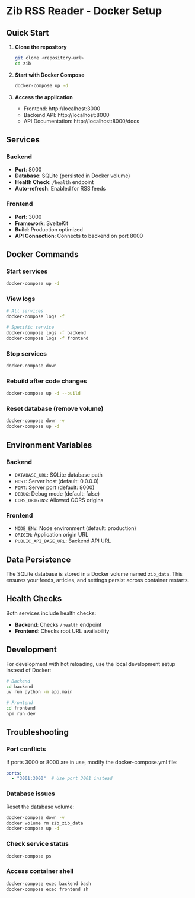 # Zib RSS Reader - Docker Setup

## Quick Start

1. **Clone the repository**
   ```bash
   git clone <repository-url>
   cd zib
   ```

2. **Start with Docker Compose**
   ```bash
   docker-compose up -d
   ```

3. **Access the application**
   - Frontend: http://localhost:3000
   - Backend API: http://localhost:8000
   - API Documentation: http://localhost:8000/docs

## Services

### Backend
- **Port**: 8000
- **Database**: SQLite (persisted in Docker volume)
- **Health Check**: `/health` endpoint
- **Auto-refresh**: Enabled for RSS feeds

### Frontend
- **Port**: 3000
- **Framework**: SvelteKit
- **Build**: Production optimized
- **API Connection**: Connects to backend on port 8000

## Docker Commands

### Start services
```bash
docker-compose up -d
```

### View logs
```bash
# All services
docker-compose logs -f

# Specific service
docker-compose logs -f backend
docker-compose logs -f frontend
```

### Stop services
```bash
docker-compose down
```

### Rebuild after code changes
```bash
docker-compose up -d --build
```

### Reset database (remove volume)
```bash
docker-compose down -v
docker-compose up -d
```

## Environment Variables

### Backend
- `DATABASE_URL`: SQLite database path
- `HOST`: Server host (default: 0.0.0.0)
- `PORT`: Server port (default: 8000)
- `DEBUG`: Debug mode (default: false)
- `CORS_ORIGINS`: Allowed CORS origins

### Frontend
- `NODE_ENV`: Node environment (default: production)
- `ORIGIN`: Application origin URL
- `PUBLIC_API_BASE_URL`: Backend API URL

## Data Persistence

The SQLite database is stored in a Docker volume named `zib_data`. This ensures your feeds, articles, and settings persist across container restarts.

## Health Checks

Both services include health checks:
- **Backend**: Checks `/health` endpoint
- **Frontend**: Checks root URL availability

## Development

For development with hot reloading, use the local development setup instead of Docker:

```bash
# Backend
cd backend
uv run python -m app.main

# Frontend
cd frontend
npm run dev
```

## Troubleshooting

### Port conflicts
If ports 3000 or 8000 are in use, modify the docker-compose.yml file:
```yaml
ports:
  - "3001:3000"  # Use port 3001 instead
```

### Database issues
Reset the database volume:
```bash
docker-compose down -v
docker volume rm zib_zib_data
docker-compose up -d
```

### Check service status
```bash
docker-compose ps
```

### Access container shell
```bash
docker-compose exec backend bash
docker-compose exec frontend sh
```